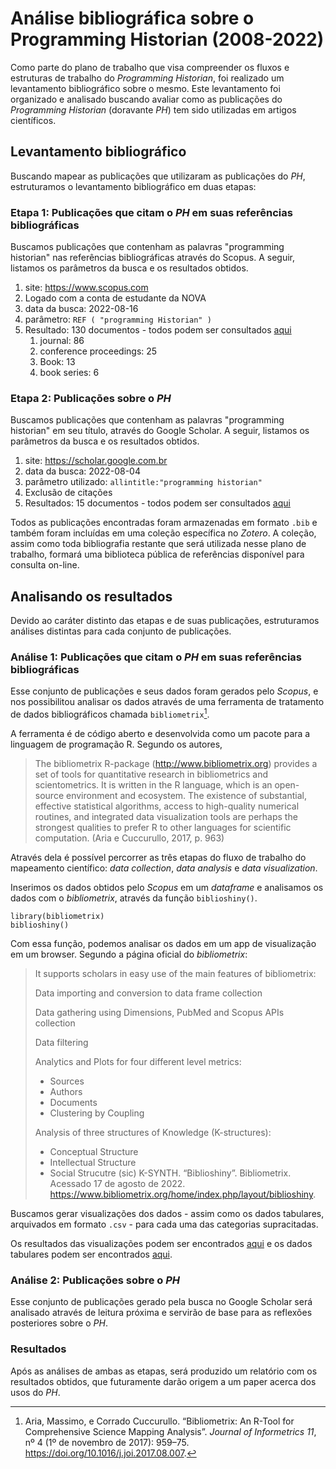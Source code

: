 # Análise bibliográfica sobre o Programming Historian (2008-2022)

Como parte do plano de trabalho que visa compreender os fluxos e estruturas de trabalho do *Programming Historian*, foi realizado um levantamento bibliográfico sobre o mesmo. Este levantamento foi organizado e analisado buscando avaliar como as publicações do *Programming Historian* (doravante *PH*) tem sido utilizadas em artigos científicos.

## Levantamento bibliográfico

Buscando mapear as publicações que utilizaram as publicações do *PH*, estruturamos o levantamento bibliográfico em duas etapas:


### Etapa 1: Publicações que citam o *PH* em suas referências bibliográficas

Buscamos publicações que contenham as palavras "programming historian" nas referências bibliográficas através do Scopus. A seguir, listamos os parâmetros da busca e os resultados obtidos.

1. site: https://www.scopus.com
2. Logado com a conta de estudante da NOVA
3. data da busca: 2022-08-16
4. parâmetro: `REF ( "programming Historian" )`
5. Resultado: 130 documentos - todos podem ser consultados [aqui](scopus.bib)
    1. journal: 86
    2. conference proceedings: 25
    3. Book: 13
    4. book series: 6 

### Etapa 2: Publicações sobre o *PH*

Buscamos publicações que contenham as palavras "programming historian" em seu título, através do Google Scholar. A seguir, listamos os parâmetros da busca e os resultados obtidos.

1. site: https://scholar.google.com.br
2. data da busca: 2022-08-04
3. parâmetro utilizado: `allintitle:"programming historian"`
4. Exclusão de citações
5. Resultados: 15 documentos - todos podem ser consultados [aqui](scholar.bib)

Todos as publicações encontradas foram armazenadas em formato `.bib` e também foram incluídas em uma coleção específica no *Zotero*. A coleção, assim como toda bibliografia restante que será utilizada nesse plano de trabalho, formará uma biblioteca pública de referências disponível para consulta on-line.

## Analisando os resultados

Devido ao caráter distinto das etapas e de suas publicações, estruturamos análises distintas para cada conjunto de publicações.

### Análise 1: Publicações que citam o *PH* em suas referências bibliográficas

Esse conjunto de publicações e seus dados foram gerados pelo *Scopus*, e nos possibilitou analisar os dados através de uma ferramenta de tratamento de dados bibliográficos chamada `bibliometrix`[^1].

[^1]: Aria, Massimo, e Corrado Cuccurullo. “Bibliometrix: An R-Tool for Comprehensive Science Mapping Analysis”. *Journal of Informetrics 11*, nº 4 (1º de novembro de 2017): 959–75. https://doi.org/10.1016/j.joi.2017.08.007.

A ferramenta é de código aberto e desenvolvida como um pacote para a linguagem de programação R. Segundo os autores,

>The bibliometrix R-package (http://www.bibliometrix.org) provides a set of tools for quantitative research in bibliometrics and scientometrics. It is written in the R language, which is an open-source environment and ecosystem. The existence of substantial, effective statistical algorithms, access to high-quality numerical routines, and integrated data visualization tools are perhaps the strongest qualities to prefer R to other languages for scientific computation. (Aria e Cuccurullo, 2017, p. 963)

Através dela é possível percorrer as três etapas do fluxo de trabalho do mapeamento científico: *data collection*, *data analysis* e *data visualization*.

Inserimos os dados obtidos pelo *Scopus* em um *dataframe* e analisamos os dados com o *bibliometrix*, através da função `biblioshiny()`.

```{r}
library(bibliometrix)
biblioshiny()
```

Com essa função, podemos analisar os dados em um app de visualização em um browser. Segundo a página oficial do *bibliometrix*:

>It supports scholars in easy use of the main features of bibliometrix:
>
>Data importing and conversion to data frame collection
>
>Data gathering using Dimensions, PubMed and Scopus APIs  collection
>
>Data filtering
>
>Analytics and Plots for four different level metrics:
>
>    - Sources  
>    - Authors  
>    - Documents   
>    - Clustering by Coupling
>
> Analysis of three structures of Knowledge (K-structures):  
>
>    - Conceptual Structure  
>    - Intellectual Structure  
>    - Social Strucutre (sic)
> K-SYNTH. “Biblioshiny”. Bibliometrix. Acessado 17 de agosto de 2022. https://www.bibliometrix.org/home/index.php/layout/biblioshiny.

Buscamos gerar visualizações dos dados - assim como os dados tabulares, arquivados em formato `.csv` - para cada uma das categorias supracitadas.

Os resultados das visualizações podem ser encontrados [aqui](bibliometrix/visualizations/) e os dados tabulares podem ser encontrados [aqui](bibliometrix/csvs).

### Análise 2: Publicações sobre o *PH*

Esse conjunto de publicações gerado pela busca no Google Scholar será analisado através de leitura próxima e servirão de base para as reflexões posteriores sobre o *PH*.

### Resultados

Após as análises de ambas as etapas, será produzido um relatório com os resultados obtidos, que futuramente darão origem a um paper acerca dos usos do *PH*.
